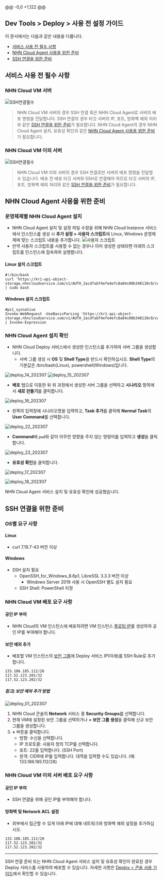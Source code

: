 @@ -0,0 +1,122 @@
## Dev Tools > Deploy > 사용 전 설정 가이드

이 문서에서는 다음과 같은 내용을 다룹니다.

* [서비스 사용 전 필수 사항](/Dev%20Tools/Deploy/ko/setup-guide/#_1)
* [NHN Cloud Agent 사용을 위한 준비](/Dev%20Tools/Deploy/ko/setup-guide/#cloud-agent)
* [SSH 연결을 위한 준비](/Dev%20Tools/Deploy/ko/setup-guide/#ssh)

## 서비스 사용 전 필수 사항

### NHN Cloud VM 서버
![SSH연결필수](https://kr1-api-object-storage.nhncloudservice.com/v1/AUTH_2acdfabf4efe4efc8a04c00b348110c9/cdn_origin/prod_tcdeploy/deploy_19_202307.png)

> NHN Cloud VM 서버의 경우 SSH 연결 혹은 NHN Cloud Agent로 서버의 배포 명령을 전달합니다.
> SSH 연결의 경우 타깃 서버의 IP, 포트, 방화벽 예외 처리와 같은 [SSH 연결을 위한 준비](/Dev%20Tools/Deploy/ko/setup-guide/#ssh)가 필요합니다.
> NHN Cloud Agent의 경우 NHN Cloud Agent 설치, 유효성 확인과 같은 [NHN Cloud Agent 사용을 위한 준비](/Dev%20Tools/Deploy/ko/setup-guide/#cloud-agent)가 필요합니다.

### NHN Cloud VM 이외 서버
![SSH연결필수](https://kr1-api-object-storage.nhncloudservice.com/v1/AUTH_2acdfabf4efe4efc8a04c00b348110c9/cdn_origin/prod_tcdeploy/deploy_20_202307.png)

> NHN Cloud VM 이외 서버의 경우 SSH 연결로만 서버의 배포 명령을 전달할 수 있습니다.
> 배포 전 배포 타깃 서버와 SSH로 연결해야 하므로
> 타깃 서버의 IP, 포트, 방화벽 예외 처리와 같은 [SSH 연결을 위한 준비](/Dev%20Tools/Deploy/ko/setup-guide/#ssh)가 필요합니다.

## NHN Cloud Agent 사용을 위한 준비

### 운영체제별 NHN Cloud Agent 설치
* NHN Cloud Agent 설치 및 설정 파일 수정을 위해 NHN Cloud Instance 서비스에서 인스턴스를 생성 시 **추가 설정 > 사용자 스크립트**에 Linux, Windows 운영체제에 맞는 스크립트 내용을 추가합니다.
  ![사용자 스크립트](https://kr1-api-object-storage.nhncloudservice.com/v1/AUTH_2acdfabf4efe4efc8a04c00b348110c9/cdn_origin/prod_tcdeploy/deploy_21_202307.png)
* 만약 사용자 스크립트를 사용할 수 없는 경우나 이미 생성한 상태라면 아래의 스크립트를 인스턴스에 접속하여 실행합니다.

#### Linux 설치 스크립트
```
#!/bin/bash
curl 'https://kr1-api-object-storage.nhncloudservice.com/v1/AUTH_2acdfabf4efe4efc8a04c00b348110c9/cdn_origin/prod_tcdeploy/qemu/cloud_agent_install_linux_1.0.0.sh' | sudo bash
```

#### Windows 설치 스크립트
```
#ps1_sysnative
Invoke-WebRequest -UseBasicParsing 'https://kr1-api-object-storage.nhncloudservice.com/v1/AUTH_2acdfabf4efe4efc8a04c00b348110c9/cdn_origin/prod_tcdeploy/qemu/cloud_agent_install_windows_1.0.0.ps1' | Invoke-Expression
```

### NHN Cloud Agent 설치 확인
* NHN Cloud Deploy 서비스에서 생성한 인스턴스를 추가하여 서버 그룹을 생성합니다.
    * 서버 그룹 생성 시 **OS** 및 **Shell Type**을 반드시 확인하십시오. **Shell Type**의 기본값은 /bin/bash(Linux), powershell(Windows)입니다.

![deploy_14_202307](https://kr1-api-object-storage.nhncloudservice.com/v1/AUTH_2acdfabf4efe4efc8a04c00b348110c9/cdn_origin/prod_tcdeploy/deploy_14_202307.png)
![deploy_15_202307](https://kr1-api-object-storage.nhncloudservice.com/v1/AUTH_2acdfabf4efe4efc8a04c00b348110c9/cdn_origin/prod_tcdeploy/deploy_15_202307.png)


* **배포** 탭으로 이동한 뒤 위 과정에서 생성한 서버 그룹을 선택하고 **시나리오** 항목에서 **새로 만들기**를 클릭합니다.

![deploy_16_202307](https://kr1-api-object-storage.nhncloudservice.com/v1/AUTH_2acdfabf4efe4efc8a04c00b348110c9/cdn_origin/prod_tcdeploy/deploy_16_202307.png)

* 왼쪽의 입력창에 시나리오명을 입력하고, **Task 추가**를 클릭해 **Normal Task**의 **User Command**를 선택합니다.

![deploy_22_202307](https://kr1-api-object-storage.nhncloudservice.com/v1/AUTH_2acdfabf4efe4efc8a04c00b348110c9/cdn_origin/prod_tcdeploy/deploy_22_202307.png)

* **Command**에 `pwd`와 같이 아무런 영향을 주지 않는 명령어를 입력하고 **생성**을 클릭합니다.

![deploy_23_202307](https://kr1-api-object-storage.nhncloudservice.com/v1/AUTH_2acdfabf4efe4efc8a04c00b348110c9/cdn_origin/prod_tcdeploy/deploy_23_202307.png)

* **유효성 확인**을 클릭합니다.

![deploy_17_202307](https://kr1-api-object-storage.nhncloudservice.com/v1/AUTH_2acdfabf4efe4efc8a04c00b348110c9/cdn_origin/prod_tcdeploy/deploy_17_202307.png)

![deploy_18_202307](https://kr1-api-object-storage.nhncloudservice.com/v1/AUTH_2acdfabf4efe4efc8a04c00b348110c9/cdn_origin/prod_tcdeploy/deploy_18_202307.png)

NHN Cloud Agent 서비스 설치 및 유효성 확인에 성공했습니다.

## SSH 연결을 위한 준비

### OS별 요구 사항
#### Linux
* curl 7.19.7-43 버전 이상

#### Windows
* SSH 설치 필요
    * OpenSSH_for_Windows_8.6p1, LibreSSL 3.3.3 버전 이상
        * Windows Server 2019 사용 시 OpenSSH 별도 설치 필요
    * SSH Shell: PowerShell 지정

### NHN Cloud VM 배포 요구 사항
#### 공인 IP 부여
* NHN Cloud의 VM 인스턴스에 배포하려면 VM 인스턴스 [플로팅 IP](https://docs.nhncloud.com/ko/Compute/Instance/ko/console-guide/#ip_1)를 생성하여 공인 IP를 부여해야 합니다.

#### 보안 예외 추가
* 배포할 VM 인스턴스의 [보안 그룹](https://docs.nhncloud.com/ko/Compute/Instance/ko/console-guide/#_13)에 Deploy 서비스 IP(아래)를 SSH Rule로 추가합니다.
```
133.186.185.112/28
117.52.123.201/32
117.52.123.202/32
```
##### 참고) 보안 예외 추가 방법

![deploy_01_202307](https://kr1-api-object-storage.nhncloudservice.com/v1/AUTH_2acdfabf4efe4efc8a04c00b348110c9/cdn_origin/prod_tcdeploy/deploy_01_202307.png)

1. NHN Cloud 콘솔의 **Network** 서비스 중 **Security Groups**를 선택합니다.
2. 현재 VM에 설정된 보안 그룹을 선택하거나 **+ 보안 그룹 생성**을 클릭해 신규 보안 그룹을 생성합니다.
3. **+** 버튼을 클릭합니다.
    * 방향: 수신을 선택합니다.
    * IP 프로토콜: 사용자 정의 TCP를 선택합니다.
    * 포트: 22를 입력합니다. (SSH Port)
    * 원격: CIDR에 IP를 입력합니다. 대역을 입력할 수도 있습니다. (예: 133.186.185.112/28)

### NHN Cloud VM 이외 서버 배포 요구 사항
#### 공인 IP 부여
* SSH 연결을 위해 공인 IP를 부여해야 합니다.

#### 방화벽 및 Network ACL 설정
* 외부에서 접근할 수 있게 아래 IP에 대해 네트워크와 방화벽 예외 설정을 추가하십시오.
```
133.186.185.112/28
117.52.123.201/32
117.52.123.202/32
```

- - -

SSH 연결 준비 또는 NHN Cloud Agent 서비스 설치 및 유효성 확인이 완료된 경우 Deploy 서비스를 사용하여 배포할 수 있습니다.
자세한 사항은 [Deploy > 콘솔 사용 가이드](/Dev%20Tools/Deploy/ko/console-guide/)에서 확인할 수 있습니다.